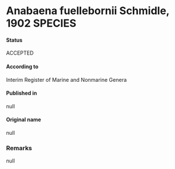Anabaena fuellebornii Schmidle, 1902 SPECIES
=======

#### Status
ACCEPTED

#### According to
Interim Register of Marine and Nonmarine Genera

#### Published in
null

#### Original name
null

### Remarks
null